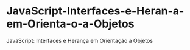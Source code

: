 # JavaScript-Interfaces-e-Heran-a-em-Orienta-o-a-Objetos
JavaScript: Interfaces e Herança em Orientação a Objetos
